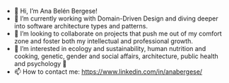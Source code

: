 - 👋 Hi, I’m Ana Belén Bergese!
- 🌱 I’m currently working with Domain-Driven Design and diving deeper into software architecture types and patterns.
- 💞️ I’m looking to collaborate on projects that push me out of my comfort zone and foster both my intellectual and professional growth.
- 👀 I’m interested in ecology and sustainability, human nutrition and cooking, genetic, gender and social affairs, architecture, public health and psychology 🤯
- 📫 How to contact me: https://www.linkedin.com/in/anabergese/

<!---
anabergese/anabergese is a ✨ special ✨ repository because its `README.md` (this file) appears on your GitHub profile.
You can click the Preview link to take a look at your changes.
--->

